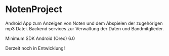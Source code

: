 # NotenProject

Android App zum Anzeigen von Noten und dem Abspielen der zugehörigen mp3 Datei.
Backend services zur Verwaltung der Daten und Bandmitglieder.

Minimum SDK Android (Oreo) 6.0

Derzeit noch in Entwicklung!
